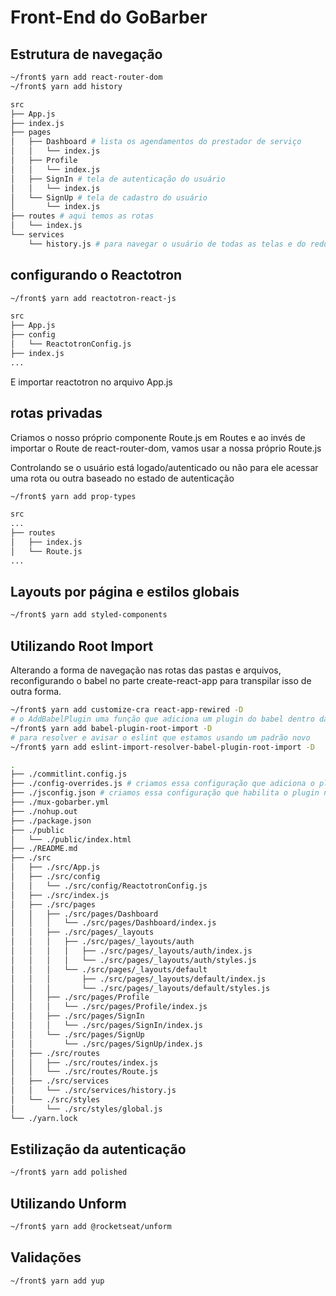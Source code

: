 # Front-End do GoBarber

## Estrutura de navegação

```bash
~/front$ yarn add react-router-dom
~/front$ yarn add history

src
├── App.js
├── index.js
├── pages
│   ├── Dashboard # lista os agendamentos do prestador de serviço
│   │   └── index.js
│   ├── Profile
│   │   └── index.js
│   ├── SignIn # tela de autenticação do usuário
│   │   └── index.js
│   └── SignUp # tela de cadastro do usuário
│       └── index.js
├── routes # aqui temos as rotas
│   └── index.js
└── services
    └── history.js # para navegar o usuário de todas as telas e do redux
```

## configurando o Reactotron

```bash
~/front$ yarn add reactotron-react-js

src
├── App.js
├── config
│   └── ReactotronConfig.js
├── index.js
...
```

E importar reactotron no arquivo App.js

## rotas privadas

Criamos o nosso próprio componente Route.js em Routes e ao invés de importar o Route de react-router-dom, vamos usar a nossa próprio Route.js

Controlando se o usuário está logado/autenticado ou não para ele acessar uma rota ou outra baseado no estado de autenticação

```bash
~/front$ yarn add prop-types

src
...
├── routes
│   ├── index.js
│   └── Route.js
...
```

## Layouts por página e estilos globais

```bash
~/front$ yarn add styled-components
```

## Utilizando Root Import

Alterando a forma de navegação nas rotas das pastas e arquivos, reconfigurando o babel no parte create-react-app para transpilar isso de outra forma.

```bash
~/front$ yarn add customize-cra react-app-rewired -D
# o AddBabelPlugin uma função que adiciona um plugin do babel dentro das configurações do react, com override estou substituindo configurações do create-react-app
~/front$ yarn add babel-plugin-root-import -D
# para resolver e avisar o eslint que estamos usando um padrão novo
~/front$ yarn add eslint-import-resolver-babel-plugin-root-import -D

.
├── ./commitlint.config.js
├── ./config-overrides.js # criamos essa configuração que adiciona o plugin
├── ./jsconfig.json # criamos essa configuração que habilita o plugin no eslint
├── ./mux-gobarber.yml
├── ./nohup.out
├── ./package.json
├── ./public
│   └── ./public/index.html
├── ./README.md
├── ./src
│   ├── ./src/App.js
│   ├── ./src/config
│   │   └── ./src/config/ReactotronConfig.js
│   ├── ./src/index.js
│   ├── ./src/pages
│   │   ├── ./src/pages/Dashboard
│   │   │   └── ./src/pages/Dashboard/index.js
│   │   ├── ./src/pages/_layouts
│   │   │   ├── ./src/pages/_layouts/auth
│   │   │   │   ├── ./src/pages/_layouts/auth/index.js
│   │   │   │   └── ./src/pages/_layouts/auth/styles.js
│   │   │   └── ./src/pages/_layouts/default
│   │   │       ├── ./src/pages/_layouts/default/index.js
│   │   │       └── ./src/pages/_layouts/default/styles.js
│   │   ├── ./src/pages/Profile
│   │   │   └── ./src/pages/Profile/index.js
│   │   ├── ./src/pages/SignIn
│   │   │   └── ./src/pages/SignIn/index.js
│   │   └── ./src/pages/SignUp
│   │       └── ./src/pages/SignUp/index.js
│   ├── ./src/routes
│   │   ├── ./src/routes/index.js
│   │   └── ./src/routes/Route.js
│   ├── ./src/services
│   │   └── ./src/services/history.js
│   └── ./src/styles
│       └── ./src/styles/global.js
└── ./yarn.lock
```

## Estilização da autenticação

```bash
~/front$ yarn add polished
```

## Utilizando Unform

```bash
~/front$ yarn add @rocketseat/unform
```

## Validações

```bash
~/front$ yarn add yup
```
